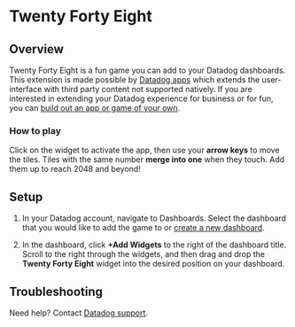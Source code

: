 # Twenty Forty Eight

## Overview

Twenty Forty Eight is a fun game you can add to your Datadog dashboards. This extension is made possible by [Datadog apps][1] which extends the user-interface with third party content not supported natively. If you are interested in extending your Datadog experience for business or for fun, you can [build out an app or game of your own][1].

### How to play

Click on the widget to activate the app, then use your **arrow keys** to move the tiles. Tiles with the same number **merge into one** when they touch. Add them up to reach 2048 and beyond!

## Setup

1. In your Datadog account, navigate to Dashboards. Select the dashboard that you would like to add the game to or [create a new dashboard][2].

2. In the dashboard, click **+Add Widgets** to the right of the dashboard title. Scroll to the right through the widgets, and then drag and drop the **Twenty Forty Eight** widget into the desired position on your dashboard.

## Troubleshooting

Need help? Contact [Datadog support][3].


[1]: https://docs.datadoghq.com/developers/datadog_apps
[2]: https://docs.datadoghq.com/dashboards/#new-dashboard
[3]: https://www.datadoghq.com/support/

